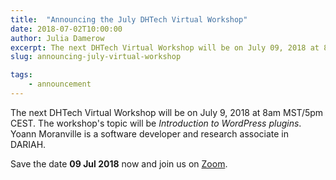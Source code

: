 ```yaml
---
title:  "Announcing the July DHTech Virtual Workshop"
date: 2018-07-02T10:00:00
author: Julia Damerow
excerpt: The next DHTech Virtual Workshop will be on July 09, 2018 at 8am MST/5pm CEST. Yoann Moranville will give an introduction to WordPress plugins.
slug: announcing-july-virtual-workshop

tags:
    - announcement
---
```


The next DHTech Virtual Workshop will be on July 9, 2018 at 8am MST/5pm CEST.
The workshop's topic will be *Introduction to WordPress plugins*.
Yoann Moranville is a software developer and research associate in DARIAH.

Save the date **09 Jul 2018** now and join us on [Zoom](https://zoom.us/j/755179791).
